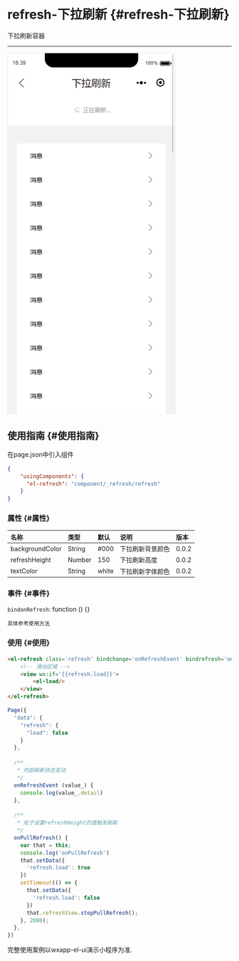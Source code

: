 # refresh-下拉刷新 {#refresh-下拉刷新}

下拉刷新容器

---

![](/assets/refresh01.png)

## 使用指南 {#使用指南}

在page.json中引入组件

```json
{
    "usingComponents": {
      "el-refresh": "component/_refresh/refresh"
    }
}
```

### 属性 {#属性}

| 名称 | 类型 | 默认 | 说明 | 版本 |
| :--- | :--- | :--- | :--- | :--- |
| backgroundColor | String | \#000 | 下拉刷新背景颜色 | 0.0.2 |
| refreshHeight | Number | 150 | 下拉刷新高度 | 0.0.2 |
| textColor | String | white | 下拉刷新字体颜色 | 0.0.2 |

### 事件 {#事件}

`bindonRefresh`: function \(\) {}

```
具体参考使用方法
```

### 使用 {#使用}

```html
<el-refresh class='refresh' bindchange='onRefreshEvent' bindrefresh='onPullRefresh' refreshHeight='150'>
    <!-- 滑动区域 -->
    <view wx:if='{{refresh.load}}'>
        <el-load/>
    </view>
</el-refresh>
```

```js
Page({
  "data": {
    "refresh": {
      "load": false
    }
  },
  
  /**
   * 内部刷新状态变动
   */
  onRefreshEvent (value_) {
    console.log(value_.detail)
  },

  /**
   * 处于设置refreshHeight的值触发刷新
   */
  onPullRefresh() {
    var that = this;
    console.log('onPullRefresh')
    that.setData({
      'refresh.load': true
    })
    setTimeout(() => {
      that.setData({
        'refresh.load': false
      })
      that.refreshView.stopPullRefresh();
    }, 2000);
  },
})
```

完整使用案例以wxapp-el-ui演示小程序为准.

